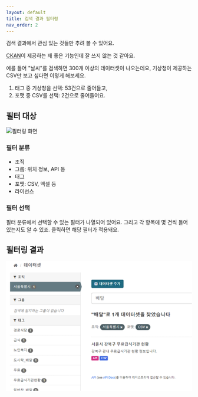 ```yaml
---
layout: default
title: 검색 결과 필터링
nav_order: 2
---
```


검색 결과에서 관심 있는 것들만 추려 볼 수 있어요.

[CKAN](CKAN)이 제공하는 꽤 좋은 기능인데 잘 쓰지 않는 것 같아요.

예를 들어 "날씨"를 검색하면 300개 이상의 데이터셋이 나오는데요, 기상청이 제공하는 CSV만 보고 싶다면 이렇게 해보세요.

1. 태그 중 기상청을 선택: 53건으로 줄어들고,
2. 포맷 중 CSV를 선택: 2건으로 줄어들어요.

## 필터 대상

![필터링 화면](images/filter-1.png|섬네일)

### 필터 분류

* 조직
* 그룹: 위치 정보, API 등
* 태그
* 포맷: CSV, 엑셀 등
* 라이선스

### 필터 선택

필터 분류에서 선택할 수 있는 필터가 나열되어 있어요. 그리고 각 항목에 몇 건씩 들어있는지도 알 수 있죠.
클릭하면 해당 필터가 적용돼요.

## 필터링 결과

![필터링 화면](images/filter-2.png)


